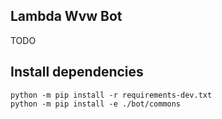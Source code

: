 ## Lambda Wvw Bot

TODO

## Install dependencies

```
python -m pip install -r requirements-dev.txt
python -m pip install -e ./bot/commons
```